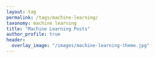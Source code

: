 ```yaml
---
layout: tag
permalink: /tags/machine-learning/
taxonomy: machine learning
title: "Machine Learning Posts"
author_profile: true
header:
  overlay_image: "/images/machine-learning-theme.jpg"
---
```

